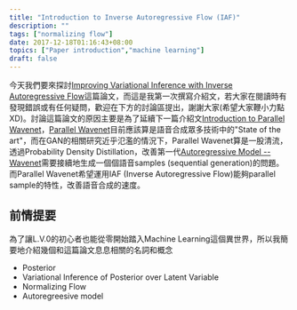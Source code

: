 ```yaml
---
title: "Introduction to Inverse Autoregressive Flow (IAF)"
description: ""
tags: ["normalizing flow"]
date: 2017-12-18T01:16:43+08:00
topics: ["Paper introduction","machine learning"]
draft: false
---
```


今天我們要來探討[Improving Variational Inference with Inverse Autoregressive Flow](https://arxiv.org/abs/1606.04934)這篇論文，而這是我第一次撰寫介紹文，若大家在閱讀時有發現錯誤或有任何疑問，歡迎在下方的討論區提出，謝謝大家(希望大家鞭小力點XD)。討論這篇論文的原因主要是為了延續下一篇介紹文[Introduction to Parallel Wavenet](/post/introduction_to_parallel_wavenet)，[Parallel Wavenet](https://arxiv.org/abs/1711.10433)目前應該算是語音合成眾多技術中的"State of the art"，而在GAN的相關研究近乎氾濫的情況下，Parallel Wavenet算是一股清流，透過Probability Density Distillation，改善第一代[Autoregressive Model -- Wavenet](https://arxiv.org/abs/1609.03499)需要接續地生成一個個語音samples (sequential generation)的問題。而Parallel Wavenet希望運用IAF (Inverse Autoregressive Flow)能夠parallel sample的特性，改善語音合成的速度。

## 前情提要
為了讓L.V.0的初心者也能從零開始踏入Machine Learning這個異世界，所以我簡要地介紹幾個和這篇論文息息相關的名詞和概念

* Posterior
* Variational Inference of Posterior over Latent Variable
* Normalizing Flow
* Autoregreesive model



